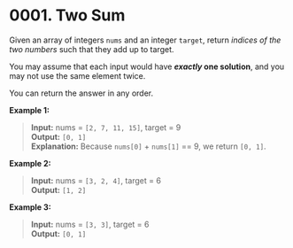 # 0001. Two Sum

Given an array of integers `nums` and an integer `target`, return _indices of
the two numbers_ such that they add up to target.

You may assume that each input would have **_exactly_ one solution**, and you may
not use the same element twice.

You can return the answer in any order.

**Example 1:**

> **Input:** nums = `[2, 7, 11, 15]`, target = 9<br/>
> **Output:** `[0, 1]`<br/>
> **Explanation:** Because `nums[0]` + `nums[1]` == 9, we return `[0, 1]`.<br/>

**Example 2:**

> **Input:** nums = `[3, 2, 4]`, target = 6<br/>
> **Output:** `[1, 2]`<br/>

**Example 3:**

> **Input:** nums = `[3, 3]`, target = 6<br/>
> **Output:** `[0, 1]`<br/>
